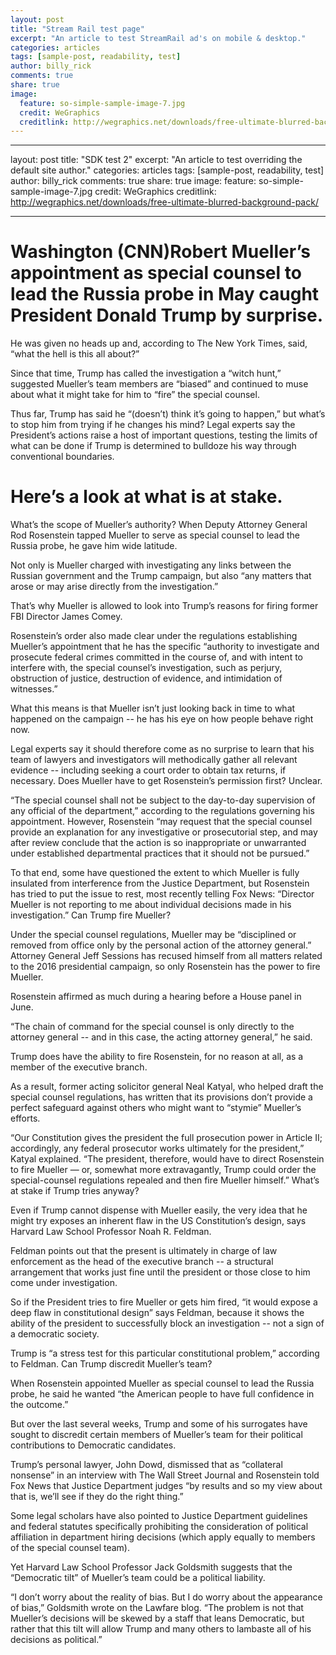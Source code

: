 ```yaml
---
layout: post
title: "Stream Rail test page"
excerpt: "An article to test StreamRail ad's on mobile & desktop."
categories: articles
tags: [sample-post, readability, test]
author: billy_rick
comments: true
share: true
image:
  feature: so-simple-sample-image-7.jpg
  credit: WeGraphics
  creditlink: http://wegraphics.net/downloads/free-ultimate-blurred-background-pack/
---
```

---
layout: post
title: "SDK test 2"
excerpt: "An article to test overriding the default site author."
categories: articles
tags: [sample-post, readability, test]
author: billy_rick
comments: true
share: true
image:
  feature: so-simple-sample-image-7.jpg
  credit: WeGraphics
  creditlink: http://wegraphics.net/downloads/free-ultimate-blurred-background-pack/
 
---
<h1>
Washington (CNN)Robert Mueller’s appointment as special counsel to lead the Russia probe in May caught President Donald Trump by surprise.</h1>
<p>
He was given no heads up and, according to The New York Times, said, “what the hell is this all about?”
</p>
<p>
Since that time, Trump has called the investigation a “witch hunt,” suggested Mueller’s team members are “biased” and continued to muse about what it might take for him to “fire” the special counsel.
</p>
<p>
Thus far, Trump has said he “(doesn’t) think it’s going to happen,” but what’s to stop him from trying if he changes his mind?
Legal experts say the President’s actions raise a host of important questions, testing the limits of what can be done if Trump is determined to bulldoze his way through conventional boundaries.
</p>
<p>
<h1>
Here’s a look at what is at stake.
</h1>
<p>
What’s the scope of Mueller’s authority?
When Deputy Attorney General Rod Rosenstein tapped Mueller to serve as special counsel to lead the Russia probe, he gave him wide latitude.
</p>
<p>
Not only is Mueller charged with investigating any links between the Russian government and the Trump campaign, but also “any matters that arose or may arise directly from the investigation.”
</p>
<p>
That’s why Mueller is allowed to look into Trump’s reasons for firing former FBI Director James Comey.
</p>
<p>
Rosenstein’s order also made clear under the regulations establishing Mueller’s appointment that he has the specific “authority to investigate and prosecute federal crimes committed in the course of, and with intent to interfere with, the special counsel’s investigation, such as perjury, obstruction of justice, destruction of evidence, and intimidation of witnesses.”
</p>
<p>
What this means is that Mueller isn’t just looking back in time to what happened on the campaign -- he has his eye on how people behave right now.
</p>
<p>
Legal experts say it should therefore come as no surprise to learn that his team of lawyers and investigators will methodically gather all relevant evidence -- including seeking a court order to obtain tax returns, if necessary.
Does Mueller have to get Rosenstein’s permission first?
Unclear.
</p>
<p>
“The special counsel shall not be subject to the day-to-day supervision of any official of the department,” according to the regulations governing his appointment. However, Rosenstein “may request that the special counsel provide an explanation for any investigative or prosecutorial step, and may after review conclude that the action is so inappropriate or unwarranted under established departmental practices that it should not be pursued.”
</p>
<p>
To that end, some have questioned the extent to which Mueller is fully insulated from interference from the Justice Department, but Rosenstein has tried to put the issue to rest, most recently telling Fox News: “Director Mueller is not reporting to me about individual decisions made in his investigation.”
Can Trump fire Mueller?
</p>
<p>
Under the special counsel regulations, Mueller may be “disciplined or removed from office only by the personal action of the attorney general.” Attorney General Jeff Sessions has recused himself from all matters related to the 2016 presidential campaign, so only Rosenstein has the power to fire Mueller.
</p>
<p>
Rosenstein affirmed as much during a hearing before a House panel in June.
</p>
<p>
“The chain of command for the special counsel is only directly to the attorney general -- and in this case, the acting attorney general,” he said.
</p>
<p>
Trump does have the ability to fire Rosenstein, for no reason at all, as a member of the executive branch.
</p>
<p>
As a result, former acting solicitor general Neal Katyal, who helped draft the special counsel regulations, has written that its provisions don’t provide a perfect safeguard against others who might want to “stymie” Mueller’s efforts.
</p>
<p>
“Our Constitution gives the president the full prosecution power in Article II; accordingly, any federal prosecutor works ultimately for the president,” Katyal explained. “The president, therefore, would have to direct Rosenstein to fire Mueller — or, somewhat more extravagantly, Trump could order the special-counsel regulations repealed and then fire Mueller himself.”
What’s at stake if Trump tries anyway?
</p>
<p>
Even if Trump cannot dispense with Mueller easily, the very idea that he might try exposes an inherent flaw in the US Constitution’s design, says Harvard Law School Professor Noah R. Feldman.
</p>
<p>
Feldman points out that the present is ultimately in charge of law enforcement as the head of the executive branch -- a structural arrangement that works just fine until the president or those close to him come under investigation.
</p>
<p>
So if the President tries to fire Mueller or gets him fired, “it would expose a deep flaw in constitutional design” says Feldman, because it shows the ability of the president to successfully block an investigation -- not a sign of a democratic society.
</p>
<p>
Trump is “a stress test for this particular constitutional problem,” according to Feldman.
Can Trump discredit Mueller’s team?
</p>
<div class="apester-media" data-media-id="595289a7f2d4938713c370fd" height="404"></div><script async src="//static.apester.com/js/sdk/v2.0/apester-javascript-sdk.min.js"></script>
<p>
When Rosenstein appointed Mueller as special counsel to lead the Russia probe, he said he wanted “the American people to have full confidence in the outcome.”
</p>
<p>
But over the last several weeks, Trump and some of his surrogates have sought to discredit certain members of Mueller’s team for their political contributions to Democratic candidates.
</p>
<p>
Trump’s personal lawyer, John Dowd, dismissed that as “collateral nonsense” in an interview with The Wall Street Journal and Rosenstein told Fox News that Justice Department judges “by results and so my view about that is, we’ll see if they do the right thing.”
</p>
<p>
Some legal scholars have also pointed to Justice Department guidelines and federal statutes specifically prohibiting the consideration of political affiliation in department hiring decisions (which apply equally to members of the special counsel team).
</p>
<p>
Yet Harvard Law School Professor Jack Goldsmith suggests that the “Democratic tilt” of Mueller’s team could be a political liability.
</p>
<p>
“I don’t worry about the reality of bias. But I do worry about the appearance of bias,” Goldsmith wrote on the Lawfare blog. “The problem is not that Mueller’s decisions will be skewed by a staff that leans Democratic, but rather that this tilt will allow Trump and many others to lambaste all of his decisions as political.”
</p>

